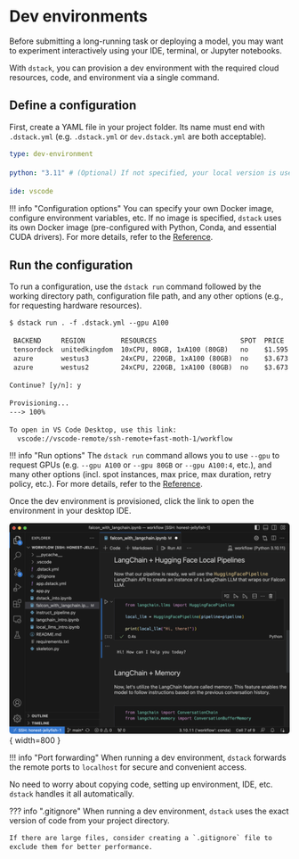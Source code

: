 # Dev environments

Before submitting a long-running task or deploying a model, you may want to experiment 
interactively using your IDE, terminal, or Jupyter notebooks.

With `dstack`, you can provision a dev environment with the required cloud resources, 
code, and environment via a single command.

## Define a configuration

First, create a YAML file in your project folder. Its name must end with `.dstack.yml` (e.g. `.dstack.yml` or `dev.dstack.yml` are
both acceptable).

<div editor-title=".dstack.yml"> 

```yaml
type: dev-environment

python: "3.11" # (Optional) If not specified, your local version is used

ide: vscode
```

</div>

!!! info "Configuration options"
    You can specify your own Docker image, configure environment variables, etc.
    If no image is specified, `dstack` uses its own Docker image (pre-configured with Python, Conda, and essential CUDA drivers).
    For more details, refer to the [Reference](../reference/dstack.yml/dev-environment.md).

## Run the configuration

To run a configuration, use the `dstack run` command followed by the working directory path, 
configuration file path, and any other options (e.g., for requesting hardware resources).

<div class="termy">

```shell
$ dstack run . -f .dstack.yml --gpu A100

 BACKEND     REGION         RESOURCES                     SPOT  PRICE
 tensordock  unitedkingdom  10xCPU, 80GB, 1xA100 (80GB)   no    $1.595
 azure       westus3        24xCPU, 220GB, 1xA100 (80GB)  no    $3.673
 azure       westus2        24xCPU, 220GB, 1xA100 (80GB)  no    $3.673
 
Continue? [y/n]: y

Provisioning...
---> 100%

To open in VS Code Desktop, use this link:
  vscode://vscode-remote/ssh-remote+fast-moth-1/workflow
```

</div>

!!! info "Run options"
    The `dstack run` command allows you to use `--gpu` to request GPUs (e.g. `--gpu A100` or `--gpu 80GB` or `--gpu A100:4`, etc.),
    and many other options (incl. spot instances, max price, max duration, retry policy, etc.).
    For more details, refer to the [Reference](../reference/cli/index.md#dstack-run).

Once the dev environment is provisioned, click the link to open the environment in your desktop IDE.

![](../../assets/images/dstack-vscode-jupyter.png){ width=800 }

!!! info "Port forwarding"
    When running a dev environment, `dstack` forwards the remote ports to `localhost` for secure 
    and convenient access.

No need to worry about copying code, setting up environment, IDE, etc. `dstack` handles it all 
automatically.

??? info ".gitignore"
    When running a dev environment, `dstack` uses the exact version of code from your project directory. 

    If there are large files, consider creating a `.gitignore` file to exclude them for better performance.